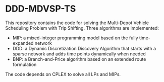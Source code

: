# DDD-MDVSP-TS
 
This repository contains the code for solving the Multi-Depot Vehicle Scheduling Problem with Trip Shifting. Three algorithms are implemented: 

- MIP: a mixed-integer programming model based on the fully time-expanded network
- DDD: a Dynamic Discretization Discovery Algorithm that starts with a sparse network and adds time points dynamically when needed
- BNP: a Branch-and-Price algorithm based on an extended route formulation

The code depends on CPLEX to solve all LPs and MIPs. 
